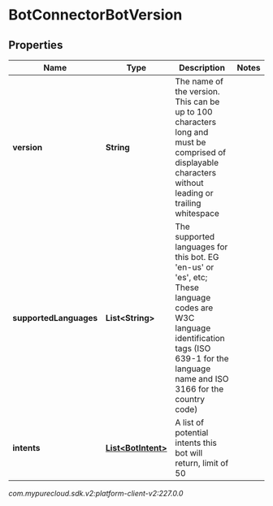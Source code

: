 # BotConnectorBotVersion


## Properties

| Name | Type | Description | Notes |
| ------------ | ------------- | ------------- | ------------- |
| **version** | **String** | The name of the version. This can be up to 100 characters long and must be comprised of displayable characters without leading or trailing whitespace |  |
| **supportedLanguages** | **List&lt;String&gt;** | The supported languages for this bot. EG 'en-us' or 'es', etc; These language codes are W3C language identification tags (ISO 639-1 for the language name and ISO 3166 for the country code) |  |
| **intents** | [**List&lt;BotIntent&gt;**](BotIntent) | A list of potential intents this bot will return, limit of 50 |  |




_com.mypurecloud.sdk.v2:platform-client-v2:227.0.0_
